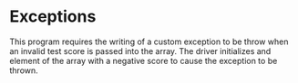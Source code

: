 Exceptions
==========

This program requires the writing of a custom exception to be throw when an invalid test score is passed into the array. The driver initializes and element of the array with a negative score to cause the exception to be thrown.
